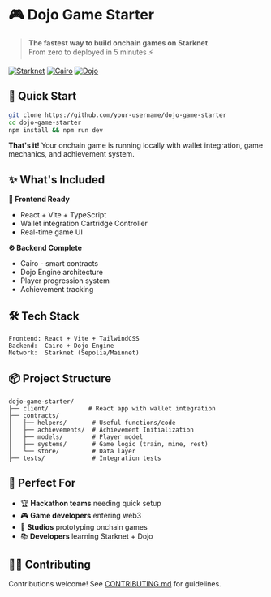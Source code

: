 # 🎮 Dojo Game Starter

> **The fastest way to build onchain games on Starknet**  
> From zero to deployed in 5 minutes ⚡

[![Starknet](https://img.shields.io/badge/Starknet-Ready-orange)](https://starknet.io) [![Cairo](https://img.shields.io/badge/Cairo-2.0-blue)](https://cairo-lang.org) [![Dojo](https://img.shields.io/badge/Dojo-ECS-red)](https://dojoengine.org)

## 🚀 Quick Start

```bash
git clone https://github.com/your-username/dojo-game-starter
cd dojo-game-starter
npm install && npm run dev
```

**That's it!** Your onchain game is running locally with wallet integration, game mechanics, and achievement system.

## ✨ What's Included

**🎨 Frontend Ready**
- React + Vite + TypeScript
- Wallet integration Cartridge Controller
- Real-time game UI

**⚙️ Backend Complete**
- Cairo - smart contracts
- Dojo Engine architecture
- Player progression system
- Achievement tracking

## 🛠️ Tech Stack

```
Frontend: React + Vite + TailwindCSS
Backend:  Cairo + Dojo Engine
Network:  Starknet (Sepolia/Mainnet)
```

## 📦 Project Structure

```
dojo-game-starter/
├── client/           # React app with wallet integration
├── contracts/
│   ├── helpers/       # Useful functions/code
│   ├── achievements/  # Achievement Initialization
│   ├── models/        # Player model
│   ├── systems/       # Game logic (train, mine, rest)
│   └── store/         # Data layer
├── tests/             # Integration tests
```

## 🎯 Perfect For

- 🏆 **Hackathon teams** needing quick setup
- 🎮 **Game developers** entering web3
- 🏢 **Studios** prototyping onchain games
- 📚 **Developers** learning Starknet + Dojo

## 🤝🏼 Contributing

Contributions welcome! See [CONTRIBUTING.md](CONTRIBUTING.md) for guidelines.
